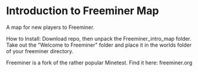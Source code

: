Introduction to Freeminer Map
===================

A map for new players to Freeminer.

How to Install: Download repo, then unpack the Freeminer_intro_map folder. Take out the "Welcome to Freeminer" folder and place it in the worlds folder of your freeminer directory.

Freeminer is a fork of the rather popular Minetest. Find it here: freeminer.org
